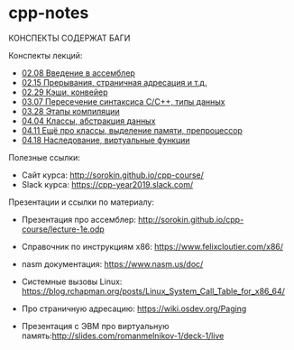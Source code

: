 # cpp-notes

КОНСПЕКТЫ СОДЕРЖАТ БАГИ

Конспекты лекций:
- [02.08 Введение в ассемблер](02.08%20asm%20intro.md)
- [02.15  Прерывания, страничная адресация и т.д.](02.15%20OS%20and%20CPU.md)
- [02.29  Кэши, конвейер](02.29%20Cache%20and%20Pipeline.md)
- [03.07  Пересечение синтаксиса C/C++, типы данных](03.07%20Syntax%20and%20types.md)
- [03.28  Этапы компиляции](03.28%20Compilation.md)
- [04.04  Классы, абстракция данных](04.04%20Classes.md)
- [04.11  Ещё про классы, выделение памяти, препроцессор](04.11%20Classes,%20memory%20and%20preprocessor.md)
- [04.18  Наследование, виртуальные функции](04.18%20Inheritance,%20virtual%20methods.md)

Полезные ссылки:

- Сайт курса: http://sorokin.github.io/cpp-course/
- Slack курса: https://cpp-year2019.slack.com/


Презентации и ссылки по материалу:

- Презентация про ассемблер: http://sorokin.github.io/cpp-course/lecture-1e.odp
- Справочник по инструкциям x86: https://www.felixcloutier.com/x86/
- nasm документация: https://www.nasm.us/doc/

- Системные вызовы Linux: https://blog.rchapman.org/posts/Linux_System_Call_Table_for_x86_64/
- Про страничную адресацию: https://wiki.osdev.org/Paging
- Презентация с ЭВМ про виртуальную память:http://slides.com/romanmelnikov-1/deck-1/live 
